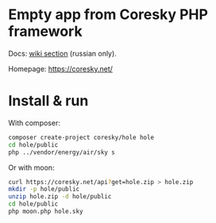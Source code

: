 
# Empty app from Coresky PHP framework

Docs: [wiki section](https://github.com/energy-coresky/air/wiki) (russian only).

Homepage: https://coresky.net/

# Install & run

With composer:

```bash
composer create-project coresky/hole hole
cd hole/public
php ../vendor/energy/air/sky s
```

Or with moon:

```bash
curl https://coresky.net/api?get=hole.zip > hole.zip
mkdir -p hole/public
unzip hole.zip -d hole/public
cd hole/public
php moon.php hole.sky
```
